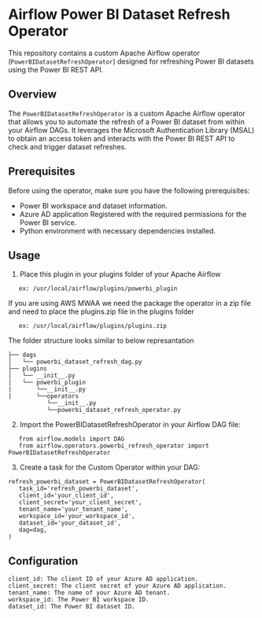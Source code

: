 # Airflow Power BI Dataset Refresh Operator

This repository contains a custom Apache Airflow operator (`PowerBIDatasetRefreshOperator`) designed for refreshing Power BI datasets using the Power BI REST API.

## Overview

The `PowerBIDatasetRefreshOperator` is a custom Apache Airflow operator that allows you to automate the refresh of a Power BI dataset from within your Airflow DAGs. It leverages the Microsoft Authentication Library (MSAL) to obtain an access token and interacts with the Power BI REST API to check and trigger dataset refreshes.

## Prerequisites

Before using the operator, make sure you have the following prerequisites:

- Power BI workspace and dataset information.
- Azure AD application Registered with the required permissions for the Power BI service.
- Python environment with necessary dependencies installed.

## Usage
1. Place this plugin in your plugins folder of your Apache Airflow
```
   ex: /usr/local/airflow/plugins/powerbi_plugin
```
If you are using AWS MWAA we need the package the operator in a zip file and need to place the plugins.zip file in the plugins folder
```
   ex: /usr/local/airflow/plugins/plugins.zip
```
The folder structure looks similar to below represantation
```
├── dags
│   └── powerbi_dataset_refresh_dag.py  
├── plugins
│   └── __init__.py
|   └── powerbi_plugin
|       └──__init__.py
|       └──operators
           └──__init__.py
           └──powerbi_dataset_refresh_operator.py
```
           

2. Import the PowerBIDatasetRefreshOperator in your Airflow DAG file:
```
   from airflow.models import DAG
   from airflow.operators.powerbi_refresh_operator import PowerBIDatasetRefreshOperator
```

3. Create a task for the Custom Operator within your DAG:
```
refresh_powerbi_dataset = PowerBIDatasetRefreshOperator(
   task_id='refresh_powerbi_dataset',
   client_id='your_client_id',
   client_secret='your_client_secret',
   tenant_name='your_tenant_name',
   workspace_id='your_workspace_id',
   dataset_id='your_dataset_id',
   dag=dag,
)
```

## Configuration
```
client_id: The client ID of your Azure AD application.
client_secret: The client secret of your Azure AD application.
tenant_name: The name of your Azure AD tenant.
workspace_id: The Power BI workspace ID.
dataset_id: The Power BI dataset ID.
```
